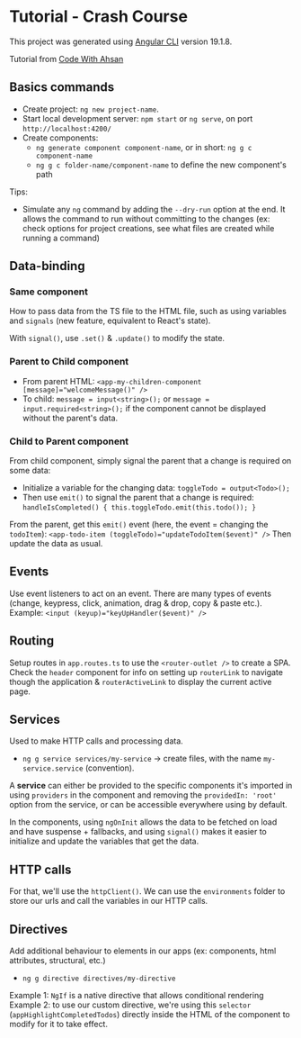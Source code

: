 # Tutorial - Crash Course

This project was generated using [Angular CLI](https://github.com/angular/angular-cli) version 19.1.8.

Tutorial from [Code With Ahsan](https://www.youtube.com/watch?v=oUmVFHlwZsI)

## Basics commands

- Create project: `ng new project-name`.
- Start local development server: `npm start` or `ng serve`, on port `http://localhost:4200/`
- Create components:
  - `ng generate component component-name`, or in short: `ng g c component-name`
  - `ng g c folder-name/component-name` to define the new component's path

Tips:

- Simulate any `ng` command by adding the `--dry-run` option at the end. It allows the command to run without committing to the changes (ex: check options for project creations, see what files are created while running a command)

## Data-binding

### Same component

How to pass data from the TS file to the HTML file, such as using variables and `signals` (new feature, equivalent to React's state).

With `signal()`, use `.set()` & `.update()` to modify the state.

### Parent to Child component

- From parent HTML: `<app-my-children-component [message]="welcomeMessage()" />`
- To child: `message = input<string>();` or `message = input.required<string>();` if the component cannot be displayed without the parent's data.

### Child to Parent component

From child component, simply signal the parent that a change is required on some data:

- Initialize a variable for the changing data: `toggleTodo = output<Todo>();`
- Then use `emit()` to signal the parent that a change is required: `handleIsCompleted() { this.toggleTodo.emit(this.todo()); }`

From the parent, get this `emit()` event (here, the event = changing the `todoItem`):
`<app-todo-item (toggleTodo)="updateTodoItem($event)" />`
Then update the data as usual.

## Events

Use event listeners to act on an event. There are many types of events (change, keypress, click, animation, drag & drop, copy & paste etc.).
Example: `<input (keyup)="keyUpHandler($event)" />`

## Routing

Setup routes in `app.routes.ts` to use the `<router-outlet />` to create a SPA.
Check the `header` component for info on setting up `routerLink` to navigate though the application & `routerActiveLink` to display the current active page.

## Services

Used to make HTTP calls and processing data.

- `ng g service services/my-service` -> create files, with the name `my-service.service` (convention).

A **service** can either be provided to the specific components it's imported in using `providers` in the component and removing the `providedIn: 'root'` option from the service, or can be accessible everywhere using by default.

In the components, using `ngOnInit` allows the data to be fetched on load and have suspense + fallbacks, and using `signal()` makes it easier to initialize and update the variables that get the data.

## HTTP calls

For that, we'll use the `httpClient()`.
We can use the `environments` folder to store our urls and call the variables in our HTTP calls.

## Directives

Add additional behaviour to elements in our apps (ex: components, html attributes, structural, etc.)

- `ng g directive directives/my-directive`

Example 1: `NgIf` is a native directive that allows conditional rendering
Example 2: to use our custom directive, we're using this `selector` (`appHighlightCompletedTodos`) directly inside the HTML of the component to modify for it to take effect.
